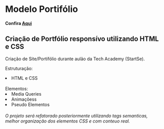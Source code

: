 # Modelo Portifólio
#### Confira <a href="https://holiv.github.io/modelo-portfolio-startse/">Aqui</a>
## Criação de Portfólio responsívo utilizando HTML e CSS

Criação de Site/Portifólio durante aulão da Tech Academy (StartSe).

Estruturação:
<li>HTML e CSS</li>
<br>
Elementos:
<li>Media Queries</li>
<li>Animaçõess</li>
<li>Pseudo Elementos</li>


###### O projeto será refatorado posteriormente utilizando tags semanticas, melhor organização dos elementos CSS e com conteuo real.

